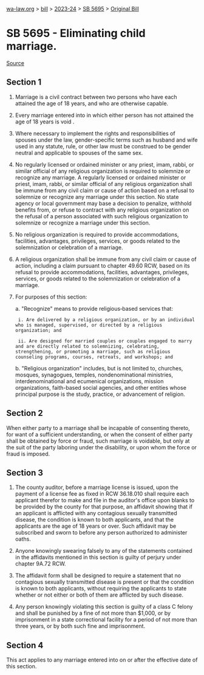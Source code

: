 [wa-law.org](/) > [bill](/bill/) > [2023-24](/bill/2023-24/) > [SB 5695](/bill/2023-24/sb/5695/) > [Original Bill](/bill/2023-24/sb/5695/1/)

# SB 5695 - Eliminating child marriage.

[Source](http://lawfilesext.leg.wa.gov/biennium/2023-24/Pdf/Bills/Senate%20Bills/5695.pdf)

## Section 1
1. Marriage is a civil contract between two persons who have each attained the age of 18 years, and who are otherwise capable.

2. Every marriage entered into in which either person has not attained the age of 18 years is void .

3. Where necessary to implement the rights and responsibilities of spouses under the law, gender-specific terms such as husband and wife used in any statute, rule, or other law must be construed to be gender neutral and applicable to spouses of the same sex.

4. No regularly licensed or ordained minister or any priest, imam, rabbi, or similar official of any religious organization is required to solemnize or recognize any marriage. A regularly licensed or ordained minister or priest, imam, rabbi, or similar official of any religious organization shall be immune from any civil claim or cause of action based on a refusal to solemnize or recognize any marriage under this section. No state agency or local government may base a decision to penalize, withhold benefits from, or refuse to contract with any religious organization on the refusal of a person associated with such religious organization to solemnize or recognize a marriage under this section.

5. No religious organization is required to provide accommodations, facilities, advantages, privileges, services, or goods related to the solemnization or celebration of a marriage.

6. A religious organization shall be immune from any civil claim or cause of action, including a claim pursuant to chapter 49.60 RCW, based on its refusal to provide accommodations, facilities, advantages, privileges, services, or goods related to the solemnization or celebration of a marriage.

7. For purposes of this section:

    a. "Recognize" means to provide religious‑based services that:

        i. Are delivered by a religious organization, or by an individual who is managed, supervised, or directed by a religious organization; and

        ii. Are designed for married couples or couples engaged to marry and are directly related to solemnizing, celebrating, strengthening, or promoting a marriage, such as religious counseling programs, courses, retreats, and workshops; and

    b. "Religious organization" includes, but is not limited to, churches, mosques, synagogues, temples, nondenominational ministries, interdenominational and ecumenical organizations, mission organizations, faith-based social agencies, and other entities whose principal purpose is the study, practice, or advancement of religion.

## Section 2
When either party to a marriage shall be incapable of consenting thereto, for want of  a sufficient understanding, or when the consent of either party shall be obtained by force or fraud, such marriage is voidable, but only at the suit of the party laboring under the disability, or upon whom the force or fraud is imposed.

## Section 3
1. The county auditor, before a marriage license is issued, upon the payment of a license fee as fixed in RCW 36.18.010 shall require each applicant therefor to make and file in the auditor's office upon blanks to be provided by the county for that purpose, an affidavit showing that if an applicant is afflicted with any contagious sexually transmitted disease, the condition is known to both applicants, and that the applicants are the age of 18 years or over.  Such affidavit may be subscribed and sworn to before any person authorized to administer oaths.

2. Anyone knowingly swearing falsely to any of the statements contained in the affidavits mentioned in this section is guilty of perjury under chapter 9A.72 RCW.

3. The affidavit form shall be designed to require a statement that no contagious sexually transmitted disease is present or that the condition is known to both applicants, without requiring the applicants to state whether or not either or both of them are afflicted by such disease.

4. Any person knowingly violating this section is guilty of a class C felony and shall be punished by a fine of not more than $1,000, or by imprisonment in a state correctional facility for a period of not more than three years, or by both such fine and imprisonment.

## Section 4
This act applies to any marriage entered into on or after the effective date of this section.
